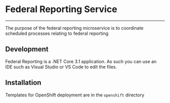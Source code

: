 # Federal Reporting Service #
------------

The purpose of the federal reporting microservice is to coordinate scheduled processes relating to federal reporting

## Development ##

Federal Reporting is a .NET Core 3.1 application.  As such you can use an IDE such as Visual Studio or VS Code to edit the files.  

## Installation ##

Templates for OpenShift deployment are in the `openshift` directory 

